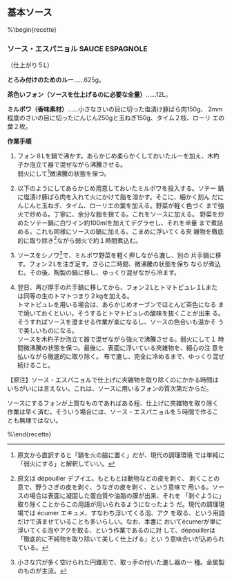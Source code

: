 ## 基本ソース

%\begin{recette}


### ソース・エスパニョル SAUCE ESPAGNOLE

（仕上がり５L）

**とろみ付けのためのルー**……625g。

**茶色いフォン（ソースを仕上げるのに必要な全量）**……12L。

**ミルポワ（香味素材）**……小さなさいの目に切った塩漬け豚ばら肉150g、
2mm程度のさいの目に切ったにんじん250gと玉ねぎ150g、タイム２枝、ローリ
エの葉２枚。

**作業手順**

1. フォン８Lを鍋で沸かす。あらかじめ柔らかくしておいたルーを加え、木杓
   子か泡立て器で混ぜながら沸騰させる。  
   弱火にして[^0102001]微沸騰の状態を保つ。
   
2. 以下のようにしてあらかじめ用意しておいたミルポワを投入する。ソテー
   鍋に塩漬け豚ばら肉を入れて火にかけて脂を溶かす。そこに、細かく刻ん
   だにんじんと玉ねぎ、タイム、ローリエの葉を加える。野菜が軽く色づく
   まで強火で炒める。丁寧に、余分な脂を捨てる。これをソースに加える。
   野菜を炒めたソテー鍋に白ワイン約100mlを加えてデグラセし、それを半量
   まで煮詰める。これも同様にソースの鍋に加える。こまめに浮いてくる夾
   雑物を徹底的に取り除き[^0102002]ながら弱火で約１時間煮込む。
   
3. ソースをシノワ[^0102003]で、ミルポワ野菜を軽く押しながら漉し、別の
   片手鍋に移す。フォン２Lを注ぎ足す。さらに二時間、微沸騰の状態を保ち
   ならが煮込む。その後、陶製の鍋に移し、ゆっくり混ぜながら冷ます。
   
4. 翌日、再び厚手の片手鍋に移してから、フォン２Lとトマトピュレ１Lまた
   は同等の生のトマトつまり２kgを加える。  
   トマトピュレを用いる場合は、あらかじめオーブンでほとんど茶色になる
   まで焼いておくといい。そうするとトマトピュレの酸味を抜くことが出来
   る。  
   そうすればソースを澄ませる作業が楽になるし、ソースの色合いも温かそ
   うで美しいものになる。  
   ソースを木杓子か泡立て器で混ぜながら強火で沸騰させる。弱火にして１
   時間微沸騰の状態を保つ。最後に、表面に浮いている夾雑物を、細心の注
   意を払いながら徹底的に取り除く。
   布で漉し、完全に冷めるまで、ゆっくり混ぜ続けること。
   
【原注】ソース・エスパニョルで仕上げに夾雑物を取り除くのにかかる時間は
いちがいには言えない。これは、ソースに用いるフォンの質次第だからだ。

ソースにするフォンが上質なものであればある程、仕上げに夾雑物を取り除く
作業は早く済む。そういう場合には、ソース・エスパニョルを５時間で作るこ
とも無理ではない。

















%\end{recette}

[^0102001]: 原文から直訳すると「鍋を火の脇に置く」だが、現代の調理環境
    では単純に「弱火にする」と解釈していい。

[^0102002]: 原文は dépouiller デプイエ。もともとは動物などの皮を剥ぐ、
    剥くことの意で、野うさぎの皮を剥ぐ、うなぎの皮を剥く、という意味で
    用いる。ソースの場合は表面に凝固した蛋白質や油脂の膜が出来、それを
    「剥ぐように」取り除くことからこの用語が用いられるようになったよう
    だ。現代の調理現場では écumer エキュメ、すなわち浮いてくる泡、アク
    を取る、という用語だけで済ませていることも多いらしい。なお、本書に
    おいてécumerが単に浮いてくる泡やアクを取る、という作業であるのに対
    して、dépouillerは「徹底的に不純物を取り除いて美しく仕上げる」とい
    う意味合いが込められている。

[^0102003]: 小さな穴が多く空けられた円錐形で、取っ手の付いた漉し器の一
    種。金属製のものが主流。
